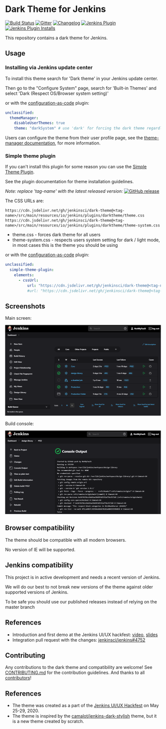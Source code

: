 # Dark Theme for Jenkins

[![Build Status](https://ci.jenkins.io/job/Plugins/job/dark-theme-plugin/job/master/badge/icon)](https://ci.jenkins.io/job/Plugins/job/dark-theme-plugin/job/master/)
[![Gitter](https://badges.gitter.im/jenkinsci/ux-sig.svg)](https://gitter.im/jenkinsci/ux-sig?utm_source=badge&utm_medium=badge&utm_campaign=pr-badge)
[![Changelog](https://img.shields.io/github/release/jenkinsci/dark-theme.svg?label=changelog)](https://github.com/jenkinsci/dark-theme/releases/)
[![Jenkins Plugin](https://img.shields.io/jenkins/plugin/v/dark-theme.svg)](https://plugins.jenkins.io/dark-theme)
[![Jenkins Plugin Installs](https://img.shields.io/jenkins/plugin/i/dark-theme.svg?color=blue)](https://plugins.jenkins.io/dark-theme)

This repository contains a dark theme for Jenkins.

## Usage

### Installing via Jenkins update center

To install this theme search for 'Dark theme' in your Jenkins update center.

Then go to the "Configure System" page, search for 'Built-in Themes' and select 'Dark (Respect OS/Browser system setting)'

or with the [configuration-as-code](https://github.com/jenkinsci/configuration-as-code-plugin) plugin:

```yaml
unclassified:
  themeManager:
    disableUserThemes: true
    theme: "darkSystem" # use 'dark' for forcing the dark theme regardless of OS settings
```

Users can configure the theme from their user profile page, see the [theme-manager documentation](https://github.com/jenkinsci/theme-manager-plugin#configuring-the-plugin),
for more information.

### Simple theme plugin

If you can't install this plugin for some reason you can use the [Simple Theme Plugin](https://plugins.jenkins.io/simple-theme-plugin/).

See the plugin documentation for theme installation guidelines.

_Note: replace 'tag-name' with the latest released version:_
[![GitHub release](https://img.shields.io/github/release/jenkinsci/dark-theme.svg?label=latest)](https://github.com/jenkinsci/dark-theme/releases/latest)

The CSS URLs are:

```text
https://cdn.jsdelivr.net/gh/jenkinsci/dark-theme@<tag-name>/src/main/resources/io/jenkins/plugins/darktheme/theme.css
https://cdn.jsdelivr.net/gh/jenkinsci/dark-theme@<tag-name>/src/main/resources/io/jenkins/plugins/darktheme/theme-system.css
```

* theme.css - forces dark theme for all users
* theme-system.css - respects users system setting for dark / light mode, in most cases this is the theme you should be using

or with the [configuration-as-code](https://github.com/jenkinsci/configuration-as-code-plugin) plugin:

```yaml
unclassified:
  simple-theme-plugin:
    elements:
      - cssUrl:
          url: "https://cdn.jsdelivr.net/gh/jenkinsci/dark-theme@<tag-name>/theme-system.css"
          #url: "https://cdn.jsdelivr.net/gh/jenkinsci/dark-theme@<tag-name>/theme.css"
```

## Screenshots

Main screen:

![Main screen](./docs/images/screenshot_main.png)

Build console:

![Build console log](./docs/images/screenshot_build_console.PNG)

## Browser compatibility

The theme should be compatible with all modern browsers.

No version of IE will be supported.

## Jenkins compatibility

This project is in active development and needs a recent version of Jenkins.

We will do our best to not break new versions of the theme against older supported versions of Jenkins.

To be safe you should use our published releases instead of relying on the master branch

## References

* Introduction and first demo at the Jenkins UI/UX hackfest:
  [video](https://youtu.be/hJuAO09rKLM?t=1357),
  [slides](https://docs.google.com/presentation/d/19N4B7BXu_Zfw8IDdUAZl_83-jXDAvwWC2KI6BvvNUCI/edit#slide=id.g8790db40db_0_205)
* Integration pull request with the changes:
  [jenkinsci/jenkins#4752](https://github.com/jenkinsci/jenkins/pull/4752)

## Contributing

Any contributions to the dark theme and compatibility are welcome!
See [CONTRIBUTING.md](./CONTRIBUTING.md) for the contribution guidelines.
And thanks to all [contributors](./CONTRIBUTORS.md)!

## References

* The theme was created as a part of the [Jenkins UI/UX Hackfest](https://github.com/jenkinsci/ui-ux-hackfest-2020) on May 25-29, 2020.
* The theme is inspired by the [camalot/jenkins-dark-stylish](https://github.com/camalot/jenkins-dark-stylish) theme, but it is a new theme created by scratch.

